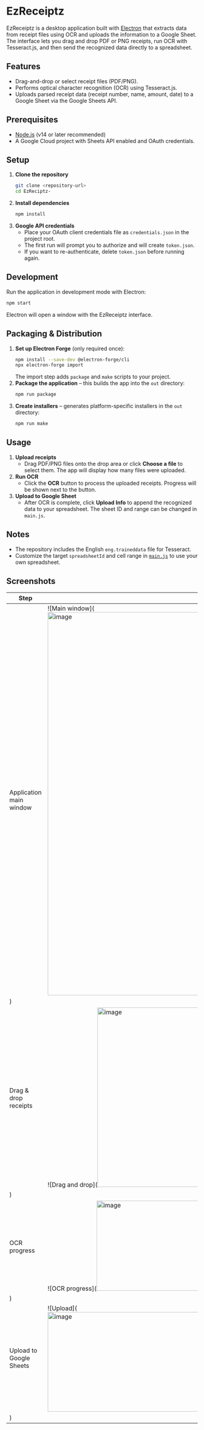 # EzReceiptz

EzReceiptz is a desktop application built with [Electron](https://electronjs.org/) that extracts data from receipt files using OCR and uploads the information to a Google Sheet. The interface lets you drag and drop PDF or PNG receipts, run OCR with Tesseract.js, and then send the recognized data directly to a spreadsheet.

## Features

- Drag-and-drop or select receipt files (PDF/PNG).
- Performs optical character recognition (OCR) using Tesseract.js.
- Uploads parsed receipt data (receipt number, name, amount, date) to a Google Sheet via the Google Sheets API.

## Prerequisites

- [Node.js](https://nodejs.org/) (v14 or later recommended)
- A Google Cloud project with Sheets API enabled and OAuth credentials.

## Setup

1. **Clone the repository**
   ```bash
   git clone <repository-url>
   cd EzReciptz-
   ```
2. **Install dependencies**
   ```bash
   npm install
   ```
3. **Google API credentials**
   - Place your OAuth client credentials file as `credentials.json` in the project root.
   - The first run will prompt you to authorize and will create `token.json`.
   - If you want to re-authenticate, delete `token.json` before running again.

## Development

Run the application in development mode with Electron:
```bash
npm start
```
Electron will open a window with the EzReceiptz interface.

## Packaging & Distribution

1. **Set up Electron Forge** (only required once):
   ```bash
   npm install --save-dev @electron-forge/cli
   npx electron-forge import
   ```
   The import step adds `package` and `make` scripts to your project.
2. **Package the application** – this builds the app into the `out` directory:
   ```bash
   npm run package
   ```
3. **Create installers** – generates platform-specific installers in the `out` directory:
   ```bash
   npm run make
   ```

## Usage

1. **Upload receipts**
   - Drag PDF/PNG files onto the drop area or click **Choose a file** to select them. The app will display how many files were uploaded.
2. **Run OCR**
   - Click the **OCR** button to process the uploaded receipts. Progress will be shown next to the button.
3. **Upload to Google Sheet**
   - After OCR is complete, click **Upload Info** to append the recognized data to your spreadsheet. The sheet ID and range can be changed in `main.js`.

## Notes

- The repository includes the English `eng.traineddata` file for Tesseract.
- Customize the target `spreadsheetId` and cell range in [`main.js`](main.js) to use your own spreadsheet.

## Screenshots

| Step | Image |
|------|-------|
| Application main window | ![Main window](<img width="1920" height="1008" alt="image" src="https://github.com/user-attachments/assets/bac60f80-7971-4f97-ba9e-007b73b56659" />
) |
| Drag & drop receipts | ![Drag and drop](<img width="1558" height="472" alt="image" src="https://github.com/user-attachments/assets/f662f248-9b9c-4d1e-8b9c-77d3ba4d244d" />
) |
| OCR progress | ![OCR progress](<img width="1542" height="237" alt="image" src="https://github.com/user-attachments/assets/76afa3e0-b156-4eee-8f65-19250b8facaa" />
) |
| Upload to Google Sheets | ![Upload](<img width="1887" height="262" alt="image" src="https://github.com/user-attachments/assets/df725cb6-3682-47b8-a97e-8e9bfe0d2301" />
) |
